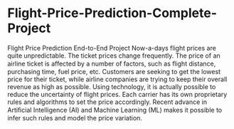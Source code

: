 # Flight-Price-Prediction-Complete-Project
Flight Price Prediction End-to-End Project
Now-a-days flight prices are quite unpredictable. The ticket prices change frequently. The price of an airline ticket is affected by a number of factors, such as ﬂight distance, purchasing time, fuel price, etc. Customers are seeking to get the lowest price for their ticket, while airline companies are trying to keep their overall revenue as high as possible. Using technology, it is actually possible to reduce the uncertainty of flight prices. Each carrier has its own proprietary rules and algorithms to set the price accordingly. Recent advance in Artiﬁcial Intelligence (AI) and Machine Learning (ML) makes it possible to infer such rules and model the price variation.  
